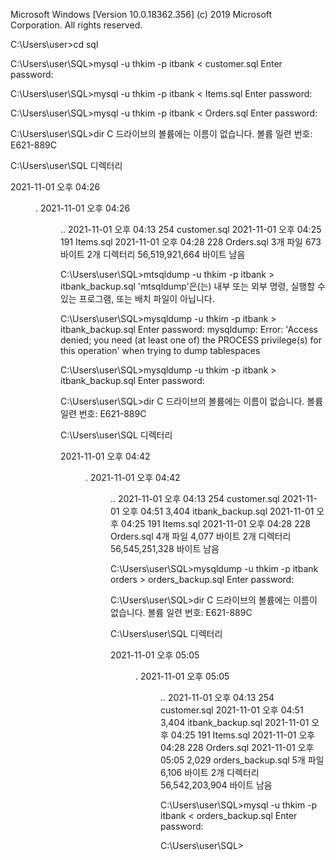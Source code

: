 Microsoft Windows [Version 10.0.18362.356]
(c) 2019 Microsoft Corporation. All rights reserved.

C:\Users\user>cd sql

C:\Users\user\SQL>mysql -u thkim -p itbank < customer.sql
Enter password:

C:\Users\user\SQL>mysql -u thkim -p itbank < Items.sql
Enter password:

C:\Users\user\SQL>mysql -u thkim -p itbank < Orders.sql
Enter password:

C:\Users\user\SQL>dir
 C 드라이브의 볼륨에는 이름이 없습니다.
 볼륨 일련 번호: E621-889C

 C:\Users\user\SQL 디렉터리

2021-11-01  오후 04:26    <DIR>          .
2021-11-01  오후 04:26    <DIR>          ..
2021-11-01  오후 04:13               254 customer.sql
2021-11-01  오후 04:25               191 Items.sql
2021-11-01  오후 04:28               228 Orders.sql
               3개 파일                 673 바이트
               2개 디렉터리  56,519,921,664 바이트 남음

C:\Users\user\SQL>mtsqldump -u thkim -p itbank > itbank_backup.sql
'mtsqldump'은(는) 내부 또는 외부 명령, 실행할 수 있는 프로그램, 또는
배치 파일이 아닙니다.

C:\Users\user\SQL>mysqldump -u thkim -p itbank > itbank_backup.sql
Enter password:
mysqldump: Error: 'Access denied; you need (at least one of) the PROCESS privilege(s) for this operation' when trying to dump tablespaces

C:\Users\user\SQL>mysqldump -u thkim -p itbank > itbank_backup.sql
Enter password:

C:\Users\user\SQL>dir
 C 드라이브의 볼륨에는 이름이 없습니다.
 볼륨 일련 번호: E621-889C

 C:\Users\user\SQL 디렉터리

2021-11-01  오후 04:42    <DIR>          .
2021-11-01  오후 04:42    <DIR>          ..
2021-11-01  오후 04:13               254 customer.sql
2021-11-01  오후 04:51             3,404 itbank_backup.sql
2021-11-01  오후 04:25               191 Items.sql
2021-11-01  오후 04:28               228 Orders.sql
               4개 파일               4,077 바이트
               2개 디렉터리  56,545,251,328 바이트 남음

C:\Users\user\SQL>mysqldump -u thkim -p itbank orders > orders_backup.sql
Enter password:

C:\Users\user\SQL>dir
 C 드라이브의 볼륨에는 이름이 없습니다.
 볼륨 일련 번호: E621-889C

 C:\Users\user\SQL 디렉터리

2021-11-01  오후 05:05    <DIR>          .
2021-11-01  오후 05:05    <DIR>          ..
2021-11-01  오후 04:13               254 customer.sql
2021-11-01  오후 04:51             3,404 itbank_backup.sql
2021-11-01  오후 04:25               191 Items.sql
2021-11-01  오후 04:28               228 Orders.sql
2021-11-01  오후 05:05             2,029 orders_backup.sql
               5개 파일               6,106 바이트
               2개 디렉터리  56,542,203,904 바이트 남음

C:\Users\user\SQL>mysql -u thkim -p itbank < orders_backup.sql
Enter password:

C:\Users\user\SQL>